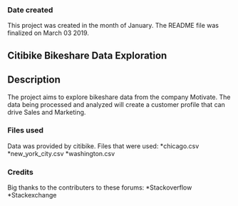 ### Date created
This project was created in the month of January. The README file was finalized on March 03 2019.

## Citibike Bikeshare Data Exploration

## Description
The project aims to explore bikeshare data from the company Motivate. The data being processed and analyzed will create a customer profile that can drive Sales and Marketing.

### Files used
Data was provided by citibike. 
Files that were used:
*chicago.csv
*new_york_city.csv
*washington.csv

### Credits
Big thanks to the contributers to these forums:
*Stackoverflow
*Stackexchange

